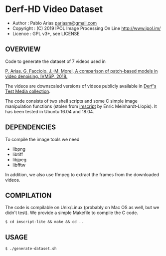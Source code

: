 Derf-HD Video Dataset
=====================

* Author    : Pablo Arias <pariasm@gmail.com>
* Copyright : (C) 2019 IPOL Image Processing On Line http://www.ipol.im/
* Licence   : GPL v3+, see LICENSE

OVERVIEW
--------

Code to generate the dataset of 7 videos used in

[P. Arias, G. Facciolo, J.-M. Morel, A comparison of patch-based models in
video denoising. IVMSP, 2018.](http://dev.ipol.im/~facciolo/pub/IVMSP2018.pdf)

The videos are downscaled versions of videos publicly available in [Derf's
Test Media collection](https://media.xiph.org/video/derf/).

The code
consists of two shell scripts and some C simple image manipulation functions (stolen 
from [imscript](https://github.com/mnhrdt/imscript) by Enric Meinhardt-Llopis).
It has been tested in Ubuntu 16.04 and 18.04.


DEPENDENCIES
------------

To compile the image tools we need
- libpng
- libtiff
- libjpeg
- libfftw

In addition, we also use ffmpeg to extract the frames from the downloaded videos.

COMPILATION
-----------

The code is compilable on Unix/Linux (probably on Mac OS as well, but we didn't test). 
We provide a simple Makefile to compile the C code.
```
$ cd imscript-lite && make && cd ..
```

USAGE
-----

```$ ./generate-dataset.sh```

